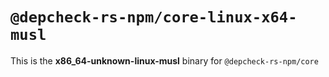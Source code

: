 # `@depcheck-rs-npm/core-linux-x64-musl`

This is the **x86_64-unknown-linux-musl** binary for `@depcheck-rs-npm/core`
